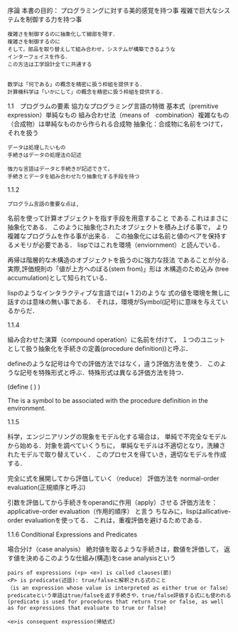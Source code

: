 序論
本書の目的：
    プログラミングに対する美的感覚を持つ事
    複雑で巨大なシステムを制御する力を持つ事

    複雑さを制御するのに抽象化して細部を隠す．
    複雑さを制御するのに
    そして，部品を取り替えして組み合わせ，システムが構築できるような
    インターフェイスを作る．
    この方法は工学設計全てに共通する


    数学は「何である」の概念を精密に扱う枠組を提供する. 
    計算機科学は「いかにして」の概念を精密に扱う枠組を提供する. 


    
1.1　プログラムの要素
    協力なプログラミング言語の特徴
        基本式（premitive expression）単純なもの
        組み合わせ法（means of　combination）複雑なもの（合成物）は単純なものから作られる合成物
        抽象化：合成物に名前をつけて，それを扱う

    データは処理したいもの
    手続きはデータの処理法の記述

    強力な言語はデータと手続きが記述できて，
    手続きとデータを組み合わせたり抽象化する手段を持つ

   
1.1.2

    プログラム言語の重要な点は,
名前を使って計算オブジェクトを指す手段を用意すること
である.これはまさに抽象化である．
このように抽象化されたオブジェクトを積み上げる事で，
より複雑なプログラムを作る事が出来る．
この抽象化には名前と値のペアを保持するメモリが必要である．
lispではこれを環境（enviornment）と読んでいる．


再帰は階層的な木構造のオブジェクトを扱うのに強力な技法
であることが分る.
 実際,評価規則の「値が上方へのぼる(stem from)」形は
木構造のため込み (tree accumulation)として知られている．

lispのようなインタラクティブな言語では(+ 1 2)のような
式の値を環境を無しに話すのは意味の無い事である．
それは，環境がSymbol(記号)に意味を与えているからだ．

1.1.4

組み合わせた演算（compound operation）に名前を付けて，
１つのユニットとして扱う抽象化を手続きの定義(procedure definition))と呼ぶ．

defineのような記号は今での評価方法ではなく，違う評価方法を使う．
このような記号を特殊形式と呼ぶ．特殊形式は異なる評価方法を持つ．

(define (<name> <formal parameters>) <body>)

 The <name> is a symbol to be associated with the procedure definition in the environment.

1.1.5

科学，エンジニアリングの現象をモデル化する場合は，
単純で不完全なモデルから始める．対象を調べていくうちに，
単純なモデルは不適切となり，洗練されたモデルで取り替えていく．
このプロセスを得ていき，適切なモデルを作成する．


完全に式を展開してから評価していく（reduce） 評価方法を
normal-order evaluation(正規順序と呼ぶ)

引数を評価してから手続きをoperandに作用（apply）させる
評価方法を：applicative-order evaluation（作用的順序）
と言う
ちなみに，lispはallicative-order evaluationを使ってる．
これは，重複評価を避けるためである．

1.1.6 Conditional Expressions and Predicates

場合分け（case analysis）
    絶対値を取るような手続きは，数値を評価して，
    返す値を決めるこのような仕組み(構造)をcase analysisという

    pairs of expressions (<p> <e>) is called clauses(節)
    <P> is predicate(述語): true/falseと解釈される式のこと
    （is an expression whose value is interpreted as either true or false）
    predicateという単語はtrue/falseを返す手続きや，true/false評価する式にも使われる
    (predicate is used for procedures that return true or false, as well as for expressions that evaluate to true or false)

    <e>is consequent expression(帰結式) 



